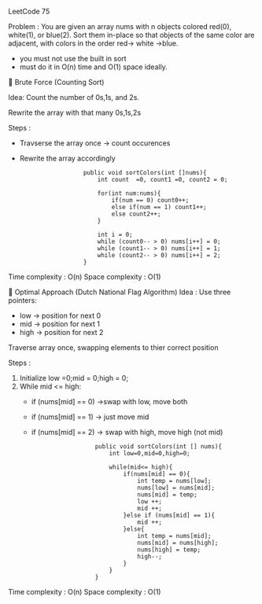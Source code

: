 LeetCode 75

Problem :
You are given an array nums with n objects colored red(0), white(1), or blue(2).
Sort them in-place so that objects of the same color are adjacent, with colors in the order red-> white ->blue.
- you must not use the built in sort
- must do it in O(n) time and O(1) space ideally.

🔹 Brute Force (Counting Sort)

Idea:
Count the number of 0s,1s, and 2s.

Rewrite the array with that many 0s,1s,2s

Steps :
- Travserse the array once -> count occurences
- Rewrite the array accordingly

                        public void sortColors(int []nums){
                            int count  =0, count1 =0, count2 = 0;

                            for(int num:nums){
                                if(num == 0) count0++;
                                else if(num == 1) count1++;
                                else count2++;
                            }

                            int i = 0;
                            while (count0-- > 0) nums[i++] = 0;
                            while (count1-- > 0) nums[i++] = 1;
                            while (count2-- > 0) nums[i++] = 2;
                        }
Time complexity : O(n)
Space complexity : O(1)

🔹 Optimal Approach (Dutch National Flag Algorithm)
Idea :
Use three pointers:
- low -> position for next 0
- mid -> position for next 1
- high -> position for next 2
 
Traverse array once, swapping elements to thier correct position

Steps :
1. Initialize low =0;mid = 0;high = 0;
2. While mid <= high:
    - if (nums[mid] == 0) ->swap with low, move both
    - if (nums[mid] == 1) -> just move mid
    - if (nums[mid] == 2) -> swap with high, move high (not mid)

                            public void sortColors(int [] nums){
                                int low=0,mid=0,high=0;

                                while(mid<= high){
                                    if(nums[mid] == 0){
                                        int temp = nums[low];
                                        nums[low] = nums[mid];
                                        nums[mid] = temp;
                                        low ++;
                                        mid ++;
                                    }else if (nums[mid] == 1){
                                        mid ++;
                                    }else{
                                        int temp = nums[mid];
                                        nums[mid] = nums[high];
                                        nums[high] = temp;
                                        high--;
                                    }
                                }
                            }

Time complexity : O(n)
Space complexity : O(1)